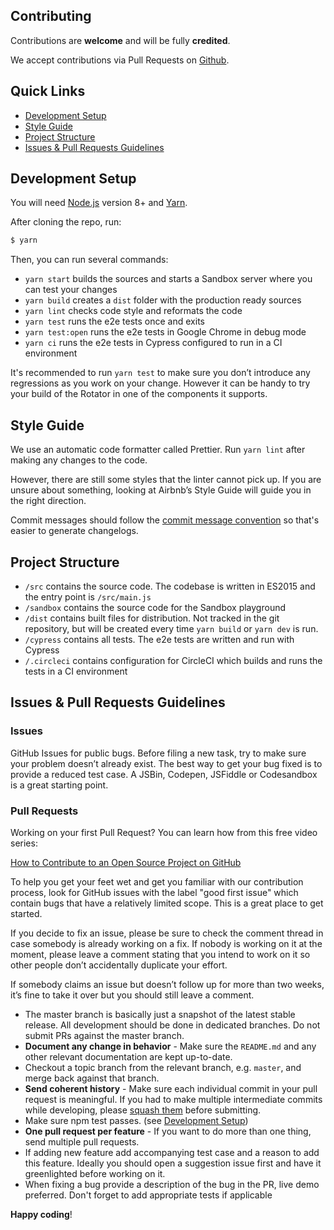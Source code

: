 ## Contributing

Contributions are **welcome** and will be fully **credited**.

We accept contributions via Pull Requests on [Github](https://github.com/radial-color-picker/rotator).

## Quick Links

* [Development Setup](#development-setup)
* [Style Guide](#style-guide)
* [Project Structure](#project-structure)
* [Issues & Pull Requests Guidelines](#issues--pull-requests-guidelines)

## Development Setup

You will need [Node.js](http://nodejs.org/) version 8+ and [Yarn](https://yarnpkg.com/).

After cloning the repo, run:
```sh
$ yarn
```

Then, you can run several commands:
*   `yarn start` builds the sources and starts a Sandbox server where you can test your changes
*   `yarn build` creates a `dist` folder with the production ready sources
*   `yarn lint` checks code style and reformats the code
*   `yarn test` runs the e2e tests once and exits
*   `yarn test:open` runs the e2e tests in Google Chrome in debug mode
*   `yarn ci` runs the e2e tests in Cypress configured to run in a CI environment

It's recommended to run `yarn test` to make sure you don’t introduce any regressions as you work on your change. However it can be handy to try your build of the Rotator in one of the components it supports.

## Style Guide

We use an automatic code formatter called Prettier. Run `yarn lint` after making any changes to the code.

However, there are still some styles that the linter cannot pick up. If you are unsure about something, looking at Airbnb’s Style Guide will guide you in the right direction.

Commit messages should follow the [commit message convention](COMMIT_CONVENTION.md) so that's easier to generate changelogs.

## Project Structure

*   `/src` contains the source code. The codebase is written in ES2015 and the entry point is `/src/main.js`
*   `/sandbox` contains the source code for the Sandbox playground
*   `/dist` contains built files for distribution. Not tracked in the git repository, but will be created every time `yarn build` or `yarn dev` is run.
*   `/cypress` contains all tests. The e2e tests are written and run with Cypress
*   `/.circleci` contains configuration for CircleCI which builds and runs the tests in a CI environment

## Issues & Pull Requests Guidelines

### Issues

GitHub Issues for public bugs. Before filing a new task, try to make sure your problem doesn’t already exist. The best way to get your bug fixed is to provide a reduced test case. A JSBin, Codepen, JSFiddle or Codesandbox is a great starting point.

### Pull Requests

Working on your first Pull Request? You can learn how from this free video series:

[How to Contribute to an Open Source Project on GitHub](https://egghead.io/series/how-to-contribute-to-an-open-source-project-on-github)

To help you get your feet wet and get you familiar with our contribution process, look for GitHub issues with the label "good first issue" which contain bugs that have a relatively limited scope. This is a great place to get started.

If you decide to fix an issue, please be sure to check the comment thread in case somebody is already working on a fix. If nobody is working on it at the moment, please leave a comment stating that you intend to work on it so other people don’t accidentally duplicate your effort.

If somebody claims an issue but doesn’t follow up for more than two weeks, it’s fine to take it over but you should still leave a comment.

*   The master branch is basically just a snapshot of the latest stable release. All development should be done in dedicated branches. Do not submit PRs against the master branch.
*   **Document any change in behavior** - Make sure the `README.md` and any other relevant documentation are kept up-to-date.
*   Checkout a topic branch from the relevant branch, e.g. `master`, and merge back against that branch.
*   **Send coherent history** - Make sure each individual commit in your pull request is meaningful. If you had to make multiple intermediate commits while developing, please [squash them](https://www.git-scm.com/book/en/v2/Git-Tools-Rewriting-History#Changing-Multiple-Commit-Messages) before submitting.
*   Make sure npm test passes. (see [Development Setup](#development-setup))
*   **One pull request per feature** - If you want to do more than one thing, send multiple pull requests.
*   If adding new feature add accompanying test case and a reason to add this feature. Ideally you should open a suggestion issue first and have it greenlighted before working on it.
*   When fixing a bug provide a description of the bug in the PR, live demo preferred. Don't forget to add appropriate tests if applicable

**Happy coding**!
